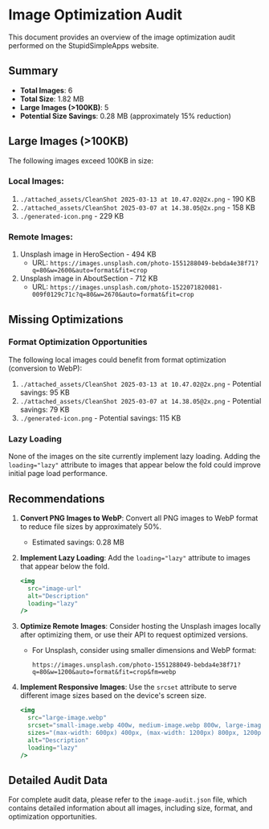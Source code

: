 # Image Optimization Audit

This document provides an overview of the image optimization audit performed on the StupidSimpleApps website.

## Summary

- **Total Images**: 6
- **Total Size**: 1.82 MB
- **Large Images (>100KB)**: 5
- **Potential Size Savings**: 0.28 MB (approximately 15% reduction)

## Large Images (>100KB)

The following images exceed 100KB in size:

### Local Images:
1. `./attached_assets/CleanShot 2025-03-13 at 10.47.02@2x.png` - 190 KB
2. `./attached_assets/CleanShot 2025-03-07 at 14.38.05@2x.png` - 158 KB
3. `./generated-icon.png` - 229 KB

### Remote Images:
1. Unsplash image in HeroSection - 494 KB
   - URL: `https://images.unsplash.com/photo-1551288049-bebda4e38f71?q=80&w=2600&auto=format&fit=crop`
2. Unsplash image in AboutSection - 712 KB
   - URL: `https://images.unsplash.com/photo-1522071820081-009f0129c71c?q=80&w=2670&auto=format&fit=crop`

## Missing Optimizations

### Format Optimization Opportunities

The following local images could benefit from format optimization (conversion to WebP):

1. `./attached_assets/CleanShot 2025-03-13 at 10.47.02@2x.png` - Potential savings: 95 KB
2. `./attached_assets/CleanShot 2025-03-07 at 14.38.05@2x.png` - Potential savings: 79 KB
3. `./generated-icon.png` - Potential savings: 115 KB

### Lazy Loading

None of the images on the site currently implement lazy loading. Adding the `loading="lazy"` attribute to images that appear below the fold could improve initial page load performance.

## Recommendations

1. **Convert PNG Images to WebP**: Convert all PNG images to WebP format to reduce file sizes by approximately 50%.
   - Estimated savings: 0.28 MB

2. **Implement Lazy Loading**: Add the `loading="lazy"` attribute to images that appear below the fold.
   ```jsx
   <img 
     src="image-url" 
     alt="Description" 
     loading="lazy" 
   />
   ```

3. **Optimize Remote Images**: Consider hosting the Unsplash images locally after optimizing them, or use their API to request optimized versions.
   - For Unsplash, consider using smaller dimensions and WebP format:
     ```
     https://images.unsplash.com/photo-1551288049-bebda4e38f71?q=80&w=1200&auto=format&fit=crop&fm=webp
     ```

4. **Implement Responsive Images**: Use the `srcset` attribute to serve different image sizes based on the device's screen size.
   ```jsx
   <img 
     src="large-image.webp" 
     srcset="small-image.webp 400w, medium-image.webp 800w, large-image.webp 1200w" 
     sizes="(max-width: 600px) 400px, (max-width: 1200px) 800px, 1200px" 
     alt="Description" 
     loading="lazy" 
   />
   ```

## Detailed Audit Data

For complete audit data, please refer to the `image-audit.json` file, which contains detailed information about all images, including size, format, and optimization opportunities.

